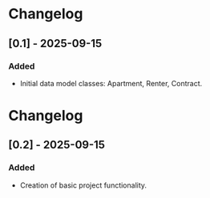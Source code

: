 # Changelog

## [0.1] - 2025-09-15

### Added
-   Initial data model classes: Apartment, Renter, Contract.

# Changelog

## [0.2] - 2025-09-15

### Added
-   Сreation of basic project functionality.